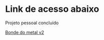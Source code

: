 <h1>Link de acesso abaixo</h1>

<p>Projeto pessoal concluído</p>

<a href="https://luissouzadeveloper.github.io/bonde-do-metalv2/">Bonde do metal v2</a>
